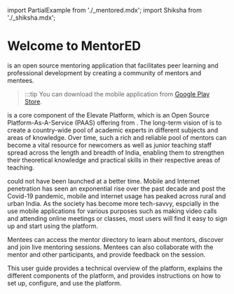 import PartialExample from './_mentored.mdx';
import Shiksha from './_shiksha.mdx';

# Welcome to MentorED
 
<PartialExample mentored /> is an open source mentoring application that facilitates peer learning and professional development by creating a community of mentors and mentees. 

>:::tip
>You can download the <PartialExample mentored /> mobile application from [Google Play Store](https://play.google.com/store/apps/details?id=org.elevate.mentoring).


>  

<PartialExample mentored /> is a core component of the Elevate Platform, which is an Open Source Platform-As-A-Service (PAAS) offering from <Shiksha shiksha />. The long-term vision of <PartialExample mentored /> is to create a country-wide pool of academic experts in different subjects and areas of knowledge. Over time, such a rich and reliable pool of mentors can become a vital resource for newcomers as well as junior teaching staff spread across the length and breadth of India, enabling them to strengthen their theoretical knowledge and practical skills in their respective areas of teaching.  

> 

<PartialExample mentored /> could not have been launched at a better time. Mobile and Internet penetration has seen an exponential rise over the past decade and post the Covid-19 pandemic, mobile and internet usage has peaked across rural and urban India. As the society has become more tech-savvy, espcially in the use mobile applications for various purposes such as making video calls and attending online meetings or classes, most users will find it easy to sign up and start using the <PartialExample mentored /> platform. 

>

Mentees can access the mentor directory to learn about mentors, discover and join live mentoring sessions. Mentees can also collaborate with the mentor and other participants, and provide feedback on the session.

>

This user guide provides a technical overview of the <PartialExample mentored /> platform, explains the different components of the platform, and provides  instructions on how to set up, configure, and use the platform.